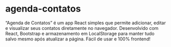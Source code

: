 # agenda-contatos
“Agenda de Contatos” é um app React simples que permite adicionar, editar e visualizar seus contatos diretamente no navegador. Desenvolvido com React, Bootstrap e armazenamento em LocalStorage para manter tudo salvo mesmo após atualizar a página. Fácil de usar e 100% frontend!
